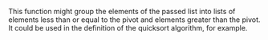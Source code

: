 This function might group the elements of the passed list into lists of
elements less than or equal to the pivot and elements greater than the pivot.
It could be used in the definition of the quicksort algorithm, for example.
